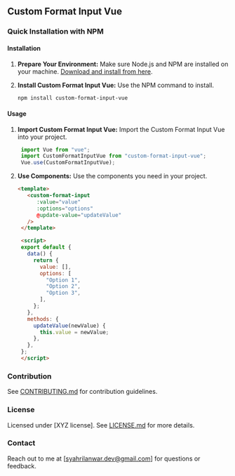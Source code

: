 ## Custom Format Input Vue

### Quick Installation with NPM

#### Installation

1. **Prepare Your Environment:**
   Make sure Node.js and NPM are installed on your machine. [Download and install from here](https://nodejs.org/).

2. **Install Custom Format Input Vue:**
   Use the NPM command to install.

   ```bash
   npm install custom-format-input-vue
   ```

#### Usage

1. **Import Custom Format Input Vue:**
   Import the Custom Format Input Vue into your project.

   ```javascript
    import Vue from "vue";
    import CustomFormatInputVue from "custom-format-input-vue";
    Vue.use(CustomFormatInputVue);
   ```

2. **Use Components:**
   Use the components you need in your project.

   ```html
   <template>
      <custom-format-input
         :value="value"
         :options="options"
         @update-value="updateValue"
      />
    </template>

    <script>
    export default {
      data() {
        return {
          value: [],
          options: [
            "Option 1",
            "Option 2",
            "Option 3",
          ],
        };
      },
      methods: {
        updateValue(newValue) {
          this.value = newValue;
        },
      },
    };
    </script>
   ```

### Contribution

See [CONTRIBUTING.md](CONTRIBUTING.md) for contribution guidelines.

### License

Licensed under [XYZ license]. See [LICENSE.md](LICENSE.md) for more details.

### Contact

Reach out to me at [syahrilanwar.dev@gmail.com] for questions or feedback.